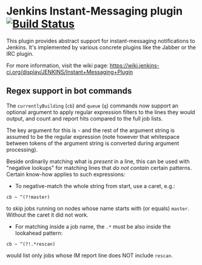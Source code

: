 Jenkins Instant-Messaging plugin [![Build Status](https://buildhive.cloudbees.com/job/jenkinsci/job/instant-messaging-plugin/badge/icon)](https://buildhive.cloudbees.com/job/jenkinsci/job/instant-messaging-plugin/)
================================

This plugin provides abstract support for instant-messaging notifications to Jenkins.
It's implemented by various concrete plugins like the Jabber or the IRC plugin.

For more information, visit the wiki page:
<https://wiki.jenkins-ci.org/display/JENKINS/Instant+Messaging+Plugin>

Regex support in bot commands
-----------------------------

The `currentlyBuilding` (`cb`) and `queue` (`q`) commands now support an
optional argument to apply regular expression filters to the lines they
would output, and count and report hits compared to the full job lists.

The key argument for this is `~` and the rest of the argument string is
assumed to be the regular expression (note however that whitespace between
tokens of the argument string is converted during argument processing).

Beside ordinarily matching what is *present* in a line, this can be used
with "negative lookups" for matching lines that *do not contain* certain
patterns. Certain know-how applies to such expressions:

* To negative-match the whole string from start, use a caret, e.g.:

````
cb ~ ^(?!master)
````
to skip jobs running on nodes whose name starts with (or equals) `master`.
Without the caret it did not work.

* For matching inside a job name, the `.*` must be also inside the
lookahead pattern:

````
cb ~ ^(?!.*rescan)
````

would list only jobs whose IM report line does NOT include `rescan`.
